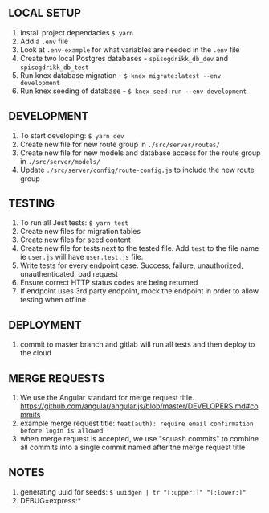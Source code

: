 ## LOCAL SETUP

1.  Install project dependacies `$ yarn`
1.  Add a `.env` file
1.  Look at `.env-example` for what variables are needed in the `.env` file
1.  Create two local Postgres databases - `spisogdrikk_db_dev` and `spisogdrikk_db_test`
1.  Run knex database migration - `$ knex migrate:latest --env development`
1.  Run knex seeding of database - `$ knex seed:run --env development`

## DEVELOPMENT

1.  To start developing: `$ yarn dev`
1.  Create new file for new route group in `./src/server/routes/`
1.  Create new file for new models and database access for the route group in `./src/server/models/`
1.  Update `./src/server/config/route-config.js` to include the new route group

## TESTING

1.  To run all Jest tests: `$ yarn test`
1.  Create new files for migration tables
1.  Create new files for seed content
1.  Create new file for tests next to the tested file. Add `test` to the file name ie `user.js` will have `user.test.js` file.
1.  Write tests for every endpoint case. Success, failure, unauthorized, unauthenticated, bad request
1.  Ensure correct HTTP status codes are being returned
1.  If endpoint uses 3rd party endpoint, mock the endpoint in order to allow testing when offline

## DEPLOYMENT

1.  commit to master branch and gitlab will run all tests and then deploy to the cloud

## MERGE REQUESTS

1. We use the Angular standard for merge request title. https://github.com/angular/angular.js/blob/master/DEVELOPERS.md#commits
1. example merge request title: `feat(auth): require email confirmation before login is allowed`
1. when merge request is accepted, we use "squash commits" to combine all commits into a single commit named after the merge request title

## NOTES

1.  generating uuid for seeds: `$ uuidgen | tr "[:upper:]" "[:lower:]"`
1.  DEBUG=express:\*
